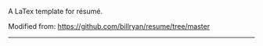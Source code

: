 A LaTex template for résumé.

Modified from: https://github.com/billryan/resume/tree/master

-----------------------------------------------------------------------------------------------------
